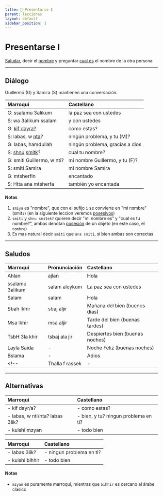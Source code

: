 ```yaml
---
title: 📖 Presentarse I
parent: lecciones
layout: default
sidebar_position: 1
---
```


# Presentarse I

[Saludar](../preguntas/como-estas), decir el [nombre](../vocabulario/nombre) y preguntar [cual es](../preguntas/cual-que) el nombre de la otra persona

---

## Diálogo

Guillermo (G) y Samira (S) mantienen una conversación.

| Marroquí                                                        | Castellano                      |
|:----------------------------------------------------------------|:--------------------------------|
| G: ssalamu 3alikum                                              | la paz sea con ustedes          |
| S: wa 3alikum ssalam                                            | y con ustedes                   |
| G: [kif dayra?](../preguntas/como-estas)                        | como estas?                     |
| S: labas, w [nta](../vocabulario/pronombres)?                  | ningún problema, y tu (M)?      |
| G: labas, hamdullah                                             | ningún problema, gracias a dios |
| S: [shnu](../preguntas/cual-que) [smitk](../vocabulario/nombre)? | cual tu nombre?                 |
| G: smiti Guillermo, w nti?                                     | mi nombre Guillermo, y tu (F)?  |
| S: smiti Samira                                                 | mi nombre Samira                |
| G: mtsherfin                                                    | encantado                       |
| S: Htta ana mtsherfa                                            | también yo encantada            |

#### Notas

1. `smiya` es "nombre", que con el sufijo `i` se convierte en "mi nombre" (smit`i`) (en la siguiente leccion veremos [posesivos](../lecciones/posesivos-I.md)) 
2. `smiti` y `shnu smitek?` quieren decir "mi nombre es" y "cual es tu nombre?", ambas denotan [posesión](../vocabulario/pronombres#pronombres-posesivos) de un objeto (en este caso, el `nombre`)
3. Es mas natural decir `smiti` que `ana smiti`, si bien ambas son correctas

---

## Saludos

| Marroquí        | Pronunciación | Castellano                      |
|:----------------|:--------------|:--------------------------------|
| Ahlan           | ajlan         | Hola                            |
| ssalamu 3alikum | salam aleykum | La paz sea con ustedes          |
| Salam           | salam         | Hola                            |
| Sbah lkhir      | sbaj aljir    | Mañana del bien (buenos dias)   |
| Msa lkhir       | msa aljir     | Tarde del bien (buenas tardes)  |
| TsbH 3la khir   | tsbaj ala jir | Despiertes bien (buenas noches) |
| Layla Saida     | -             | Noche Feliz (buenas noches)     |
| Bslama          | -             | Adios                           |
<!-- | Thalla f rassek | -             | Cuidate (adios!)                | -->

---

## Alternativas

| Marroquí                         | Castellano                           |
|:---------------------------------|:-------------------------------------|
| - kif dayr/a?                    | - como estas?                        |
| - labas, w nti/nta? labas 3lik? | - bien, y tu? ningun problema en ti? |
| - kulshi mzyan                   | - todo bien                          |

| Marroquí        | Castellano               |
|:----------------|:-------------------------|
| - labas 3lik?   | - ningun problema en ti? |
| - kulshi bihhir | - todo bien              |

#### Notas

- `mzyan` es puramente marroquí, mientras que `bihhir` es cercano al árabe clásico